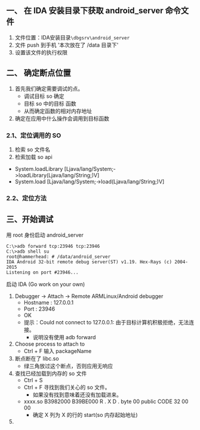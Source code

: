## 一、 在 IDA 安装目录下获取 android_server 命令文件
1. 文件位置：IDA安装目录`\dbgsrv\android_server`
2. 文件 push 到手机 '本次放在了 /data 目录下'
3. 设置该文件的执行权限

## 二、 确定断点位置
1. 首先我们确定需要调试的点。
    - 调试目标 so 确定
    - 目标 so 中的目标 函数
    - 从而确定函数的相对内存地址
2. 确定在应用中什么操作会调用到目标函数

### 2.1、定位调用的 SO
1. 检索 so 文件名
2. 检索加载 so api
  - System.loadLibrary [Ljava/lang/System;->loadLibrary(Ljava/lang/String;)V]
  - System.load        [Ljava/lang/System;->load(Ljava/lang/String;)V]

### 2.2、定位方法


## 三、开始调试
用 root 身份启动 android_server
```
C:\>adb forward tcp:23946 tcp:23946
C:\>adb shell su
root@hammerhead: # /data/android_server
IDA Android 32-bit remote debug server(ST) v1.19. Hex-Rays (c) 2004-2015
Listening on port #23946...
```    
启动 IDA (Go work on your own)
1. Debugger -> Attach -> Remote ARMLinux/Android debugger
    - Hostname : 127.0.0.1
    - Port : 23946
    - OK
    - 提示：Could not connect to 127.0.0.1: 由于目标计算机积极拒绝，无法连接。
        - 说明没有使用 adb forward
2. Choose process to attach to
    - Ctrl + F 输入 packageName
3. 断点断在了 libc.so  
    - 绿三角放过这个断点，否则应用无响应
4. 查找已经加载到内存的 so 文件
    - Ctrl + S
    - Ctrl + F 寻找到我们关心的 so 文件。
        - 如果没有找到意味着还没有加载进来。
    - xxxx.so B3982000 B39BE000 R . X D . byte 00 public CODE 32 00 00
        - 确定 X 列为 X 的行的 start(so 内存起始地址)
5.
